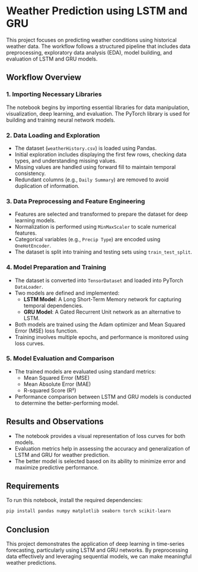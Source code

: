 # Weather Prediction using LSTM and GRU

This project focuses on predicting weather conditions using historical weather data. The workflow follows a structured pipeline that includes data preprocessing, exploratory data analysis (EDA), model building, and evaluation of LSTM and GRU models.

## Workflow Overview

### 1. Importing Necessary Libraries
The notebook begins by importing essential libraries for data manipulation, visualization, deep learning, and evaluation. The PyTorch library is used for building and training neural network models.

### 2. Data Loading and Exploration
- The dataset (`weatherHistory.csv`) is loaded using Pandas.
- Initial exploration includes displaying the first few rows, checking data types, and understanding missing values.
- Missing values are handled using forward fill to maintain temporal consistency.
- Redundant columns (e.g., `Daily Summary`) are removed to avoid duplication of information.

### 3. Data Preprocessing and Feature Engineering
- Features are selected and transformed to prepare the dataset for deep learning models.
- Normalization is performed using `MinMaxScaler` to scale numerical features.
- Categorical variables (e.g., `Precip Type`) are encoded using `OneHotEncoder`.
- The dataset is split into training and testing sets using `train_test_split`.

### 4. Model Preparation and Training
- The dataset is converted into `TensorDataset` and loaded into PyTorch `DataLoader`.
- Two models are defined and implemented:
  - **LSTM Model**: A Long Short-Term Memory network for capturing temporal dependencies.
  - **GRU Model**: A Gated Recurrent Unit network as an alternative to LSTM.
- Both models are trained using the Adam optimizer and Mean Squared Error (MSE) loss function.
- Training involves multiple epochs, and performance is monitored using loss curves.

### 5. Model Evaluation and Comparison
- The trained models are evaluated using standard metrics:
  - Mean Squared Error (MSE)
  - Mean Absolute Error (MAE)
  - R-squared Score (R²)
- Performance comparison between LSTM and GRU models is conducted to determine the better-performing model.

## Results and Observations
- The notebook provides a visual representation of loss curves for both models.
- Evaluation metrics help in assessing the accuracy and generalization of LSTM and GRU for weather prediction.
- The better model is selected based on its ability to minimize error and maximize predictive performance.

## Requirements
To run this notebook, install the required dependencies:
```bash
pip install pandas numpy matplotlib seaborn torch scikit-learn
```
## Conclusion
This project demonstrates the application of deep learning in time-series forecasting, particularly using LSTM and GRU networks. By preprocessing data effectively and leveraging sequential models, we can make meaningful weather predictions.
